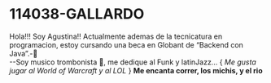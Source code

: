 # 114038-GALLARDO

Hola!!! Soy Agustina!!
Actualmente ademas de la tecnicatura en programacion, estoy cursando una beca en Globant de “Backend con Java”.-🙌                  
                 --Soy musico trombonista 📯, me dedique al Funk y latinJazz... {
                        *Me gusta jugar al World of Warcraft y al LOL*        }
                  **Me encanta correr, los michis, y el rio**
                         








